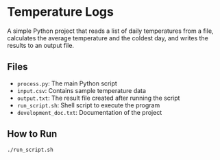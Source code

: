 # Temperature Logs 

A simple Python project that reads a list of daily temperatures from a file, calculates the average temperature and the coldest day, and writes the results to an output file.

## Files

- `process.py`: The main Python script
- `input.csv`: Contains sample temperature data
- `output.txt`: The result file created after running the script
- `run_script.sh`: Shell script to execute the program
- `development_doc.txt`: Documentation of the project

## How to Run

```bash
./run_script.sh
